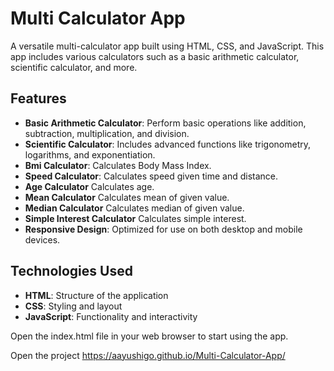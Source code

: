 ﻿# Multi Calculator App

A versatile multi-calculator app built using HTML, CSS, and JavaScript. This app includes various calculators such as a basic arithmetic calculator, scientific calculator, and more.

## Features

- **Basic Arithmetic Calculator**: Perform basic operations like addition, subtraction, multiplication, and division.
- **Scientific Calculator**: Includes advanced functions like trigonometry, logarithms, and exponentiation.
- **Bmi Calculator**: Calculates Body Mass Index.
- **Speed Calculator**: Calculates speed given time and distance.
- **Age Calculator** Calculates age.
- **Mean Calculator** Calculates mean of given value.
- **Median Calculator** Calculates median of given value.
- **Simple Interest Calculator** Calculates simple interest.
- **Responsive Design**: Optimized for use on both desktop and mobile devices.

## Technologies Used

- **HTML**: Structure of the application
- **CSS**: Styling and layout
- **JavaScript**: Functionality and interactivity

Open the index.html file in your web browser to start using the app.

Open the project
https://aayushigo.github.io/Multi-Calculator-App/ 


